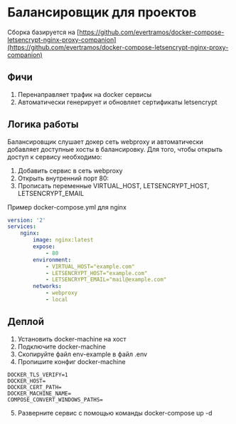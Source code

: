 # Балансировщик для проектов
Сборка базируется на [https://github.com/evertramos/docker-compose-letsencrypt-nginx-proxy-companion](https://github.com/evertramos/docker-compose-letsencrypt-nginx-proxy-companion)

## Фичи
1. Перенаправляет трафик на docker сервисы
2. Автоматически генерирует и обновляет сертификаты letsencrypt 
## Логика работы
Балансировщик слушает докер сеть webproxy и автоматически добавляет доступные хосты в балансировку.
Для того, чтобы открыть доступ к сервису необходимо:
1. Добавить сервис в сеть webproxy
2. Открыть внутренний порт 80:
3. Прописать переменные VIRTUAL_HOST, LETSENCRYPT_HOST, LETSENCRYPT_EMAIL

Пример docker-compose.yml для nginx
~~~ yml
version: '2'  
services:
    nginx:  
        image: nginx:latest 
        expose:  
            - 80  
        environment:  
            - VIRTUAL_HOST="example.com"
            - LETSENCRYPT_HOST="example.com"
            - LETSENCRYPT_EMAIL="mail@example.com"
        networks:  
            - webproxy  
            - local
~~~
## Деплой
1. Установить docker-machine на хост
2. Подключите docker-machine
3. Скопируйте файл env-example в файл .env
4. Пропишите конфиг docker-machine
~~~
DOCKER_TLS_VERIFY=1  
DOCKER_HOST=
DOCKER_CERT_PATH= 
DOCKER_MACHINE_NAME=
COMPOSE_CONVERT_WINDOWS_PATHS=
~~~
5. Разверните сервис с помощью команды docker-compose up -d